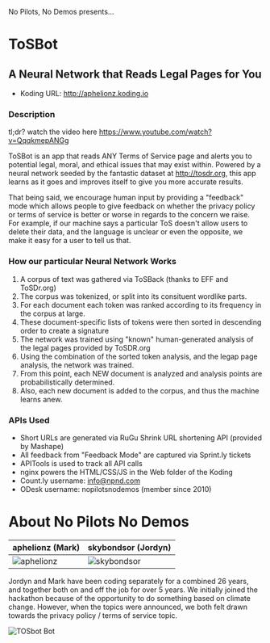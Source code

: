 No Pilots, No Demos presents...

# ToSBot
## A Neural Network that Reads Legal Pages for You

* Koding URL: http://aphelionz.koding.io

### Description


tl;dr? watch the video here https://www.youtube.com/watch?v=QqqkmepANGg

ToSBot is an app that reads ANY Terms of Service page and alerts you to potential legal, moral, and ethical issues that may exist within. Powered by a neural network seeded by the fantastic dataset at http://tosdr.org, this app learns as it goes and improves itself to give you more accurate results.

That being said, we encourage human input by providing a "feedback" mode which allows people to give feedback on whether the privacy policy or terms of service is better or worse in regards to the concern we raise. For example, if our machine says a particular ToS doesn't allow users to delete their data, and the language is unclear or even the opposite, we make it easy for a user to tell us that. 

### How our particular Neural Network Works

1. A corpus of text was gathered via ToSBack (thanks to EFF and ToSDr.org)
2. The corpus was tokenized, or split into its consituent wordlike parts.
3. For each document each token was ranked according to its frequency in the corpus at large.
4. These document-specific lists of tokens were then sorted in descending order to create a signature
5. The network was trained using "known" human-generated analysis of the legal pages provided by ToSDR.org
6. Using the combination of the sorted token analysis, and the legap page analysis, the network was trained.
7. From this point, each NEW document is analyzed and analysis points are probabilistically determined.
8. Also, each new document is added to the corpus, and thus the machine learns anew.

### APIs Used
* Short URLs are generated via RuGu Shrink URL shortening API (provided by Mashape)
* All feedback from "Feedback Mode" are captured via Sprint.ly tickets
* APITools is used to track all API calls
* nginx powers the HTML/CSS/JS in the Web folder of the Koding 
* Count.ly username: info@npnd.com
* ODesk username: nopilotsnodemos (member since 2010)

About No Pilots No Demos
===========================

| aphelionz (Mark) | skybondsor (Jordyn) |
|--- |--- |
| ![aphelionz](https://fbcdn-sphotos-d-a.akamaihd.net/hphotos-ak-xfa1/v/t1.0-9/429397_10151321831125069_2084122506_n.jpg?oh=ab41ad0750b749a532bbd8f2d3f5a9cd&oe=550E92A4&__gda__=1423315627_a25fd60398c2cba46cb88530c5358420) | ![skybondsor](https://scontent-a-iad.xx.fbcdn.net/hphotos-xpf1/v/t1.0-9/1392014_10151601758896266_672020922_n.jpg?oh=20ae0c38af31d7c017a699a3a8fbe0a1&oe=550CD680) |

Jordyn and Mark have been coding separately for a combined 26 years, and together both on and off the job for over 5 years. We initially joined the hackathon because of the opportunity to do something based on climate change. However, when the topics were announced, we both felt drawn towards the privacy policy / terms of service topic. 

![TOSbot Bot](https://farm9.staticflickr.com/8595/15349621084_4dfc31f23e.jpg)
